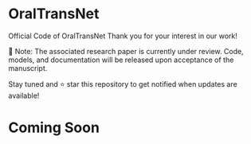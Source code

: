 # OralTransNet

Official Code of OralTransNet
Thank you for your interest in our work!

📌 Note: The associated research paper is currently under review. Code, models, and documentation will be released upon acceptance of the manuscript.

Stay tuned and ⭐️ star this repository to get notified when updates are available!

# Coming Soon
